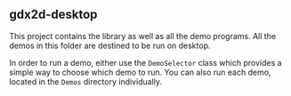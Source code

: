 ## gdx2d-desktop

This project contains the library as well as all the demo programs. All the demos in this folder are destined to be run on desktop.

In order to run a demo, either use the `DemoSelector` class which provides a simple way to choose which demo to run. You can also run each demo, located in the `Demos` directory individually.
